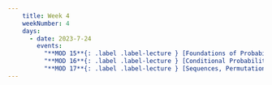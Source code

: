 ```yaml
---
    title: Week 4
    weekNumber: 4
    days:
      - date: 2023-7-24
        events:
          "**MOD 15**{: .label .label-lecture } [Foundations of Probability](resources/lectures/module_15_foundations_of_probability.pdf)":
          "**MOD 16**{: .label .label-lecture } [Conditional Probability, Sequences, and Permutations](resources/lectures/module_16_cond_prob_sequences_permutations.pdf)": 
          "**MOD 17**{: .label .label-lecture } [Sequences, Permutations, and Combinations](resources/lectures/module_17_sequences_permutations_combinations.pdf) ": 
---
```

